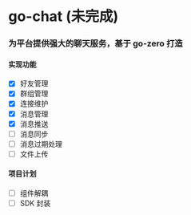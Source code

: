 # go-chat (未完成)

### 为平台提供强大的聊天服务，基于 go-zero 打造

#### 实现功能
- [x] 好友管理
- [x] 群组管理
- [x] 连接维护
- [x] 消息管理
- [x] 消息推送
- [ ] 消息同步
- [ ] 消息过期处理
- [ ] 文件上传

#### 项目计划
- [ ] 组件解耦
- [ ] SDK 封装